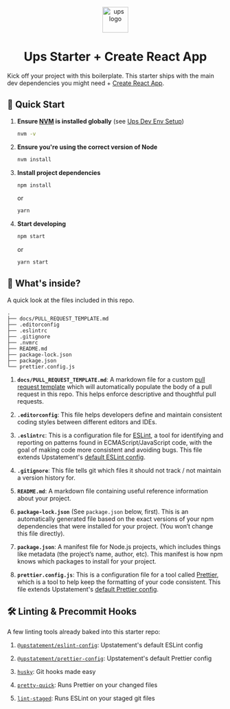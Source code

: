 <p align="center">
  <a href="https://www.upstatement.com/">
    <img src="https://pbs.twimg.com/profile_images/704375735654477824/NHmbSXOe_400x400.jpg" width="60" alt="ups logo" />
  </a>
</p>
<h1 align="center">
  Ups Starter + Create React App
</h1>

Kick off your project with this boilerplate. This starter ships with the main dev dependencies you might need + [Create React App](https://github.com/facebook/create-react-app).

## 🚀 Quick Start

1.  **Ensure [NVM](https://github.com/creationix/nvm) is installed globally** (see [Ups Dev Env Setup](https://github.com/Upstatement/Upstatement/wiki/2018-Development-Environment-Setup))

    ```sh
    nvm -v
    ```

2.  **Ensure you're using the correct version of Node**

    ```sh
    nvm install
    ```

3.  **Install project dependencies**

    ```sh
    npm install
    ```

    or

    ```sh
    yarn
    ```

4.  **Start developing**

    ```sh
    npm start
    ```

    or

    ```sh
    yarn start
    ```

## 🧐 What's inside?

A quick look at the files included in this repo.

    .
    ├── docs/PULL_REQUEST_TEMPLATE.md
    ├── .editorconfig
    ├── .eslintrc
    ├── .gitignore
    ├── .nvmrc
    ├── README.md
    ├── package-lock.json
    ├── package.json
    └── prettier.config.js

1.  **`docs/PULL_REQUEST_TEMPLATE.md`**: A markdown file for a custom [pull request template](https://help.github.com/articles/about-issue-and-pull-request-templates/#pull-request-templates) which will automatically populate the body of a pull request in this repo. This helps enforce descriptive and thoughtful pull requests.

2.  **`.editorconfig`**: This file helps developers define and maintain consistent coding styles between different editors and IDEs.

3.  **`.eslintrc`**: This is a configuration file for [ESLint](https://eslint.org/), a tool for identifying and reporting on patterns found in ECMAScript/JavaScript code, with the goal of making code more consistent and avoiding bugs. This file extends Upstatement's [default ESLint config](https://github.com/Upstatement/eslint-config).

4.  **`.gitignore`**: This file tells git which files it should not track / not maintain a version history for.

5.  **`README.md`**: A markdown file containing useful reference information about your project.

6.  **`package-lock.json`** (See `package.json` below, first). This is an automatically generated file based on the exact versions of your npm dependencies that were installed for your project. (You won’t change this file directly).

7.  **`package.json`**: A manifest file for Node.js projects, which includes things like metadata (the project’s name, author, etc). This manifest is how npm knows which packages to install for your project.

8.  **`prettier.config.js`**: This is a configuration file for a tool called [Prettier](https://prettier.io/), which is a tool to help keep the formatting of your code consistent. This file extends Upstatement's [default Prettier config](https://github.com/Upstatement/prettier-config).

## 🛠 Linting & Precommit Hooks

A few linting tools already baked into this starter repo:

1.  [`@upstatement/eslint-config`](https://github.com/Upstatement/eslint-config): Upstatement's default ESLint config

2.  [`@upstatement/prettier-config`](https://github.com/Upstatement/prettier-config): Upstatement's default Prettier config

3.  [`husky`](https://github.com/typicode/husky): Git hooks made easy

4.  [`pretty-quick`](https://github.com/azz/pretty-quick): Runs Prettier on your changed files

5.  [`lint-staged`](https://github.com/okonet/lint-staged): Runs ESLint on your staged git files
